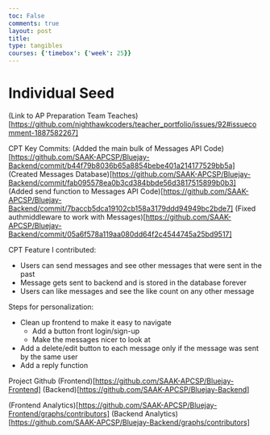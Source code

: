 ```yaml
---
toc: False
comments: true
layout: post 
title: 
type: tangibles
courses: {'timebox': {'week': 25}}
---
```

# Individual Seed
(Link to AP Preparation Team Teaches)[https://github.com/nighthawkcoders/teacher_portfolio/issues/92#issuecomment-1887582267]

CPT Key Commits:
(Added the main bulk of Messages API Code)[https://github.com/SAAK-APCSP/Bluejay-Backend/commit/b44f79b8036b65a8854bebe401a214177529bb5a]
(Created Messages Database)[https://github.com/SAAK-APCSP/Bluejay-Backend/commit/fab095578ea0b3cd384bbde56d3817515899b0b3]
(Added send function to Messages API Code)[https://github.com/SAAK-APCSP/Bluejay-Backend/commit/7baccb5dca19102cb158a3179ddd94949bc2bde7]
(Fixed authmiddleware to work with Messages)[https://github.com/SAAK-APCSP/Bluejay-Backend/commit/05a6f578a119aa080dd64f2c4544745a25bd9517]

CPT Feature I contributed:
- Users can send messages and see other messages that were sent in the past
- Message gets sent to backend and is stored in the database forever
- Users can like messages and see the like count on any other message

Steps for personalization:
- Clean up frontend to make it easy to navigate
  - Add a button front login/sign-up
  - Make the messages nicer to look at
- Add a delete/edit button to each message only if the message was sent by the same user
- Add a reply function

Project Github
(Frontend)[https://github.com/SAAK-APCSP/Bluejay-Frontend]
(Backend)[https://github.com/SAAK-APCSP/Bluejay-Backend]

(Frontend Analytics)[https://github.com/SAAK-APCSP/Bluejay-Frontend/graphs/contributors]
(Backend Analytics)[https://github.com/SAAK-APCSP/Bluejay-Backend/graphs/contributors]